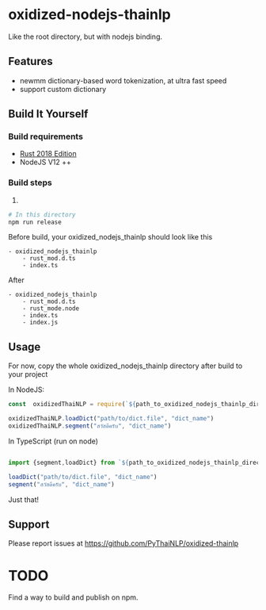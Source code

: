 # oxidized-nodejs-thainlp

Like the root directory, but with nodejs binding.

## Features

- newmm dictionary-based word tokenization, at ultra fast speed
- support custom dictionary

## Build It Yourself

### Build requirements

- [Rust 2018 Edition](https://www.rust-lang.org/tools/install)
- NodeJS V12 ++

### Build steps
1.
```bash
# In this directory
npm run release

```
Before build, your oxidized_nodejs_thainlp should look like this
```
- oxidized_nodejs_thainlp
    - rust_mod.d.ts
    - index.ts

```
After
```
- oxidized_nodejs_thainlp
    - rust_mod.d.ts
    - rust_mode.node
    - index.ts
    - index.js

```
## Usage

For now, copy the whole oxidized_nodejs_thainlp directory after build to your project 

In NodeJS:
```javascript
const  oxidizedThaiNLP = require(`${path_to_oxidized_nodejs_thainlp_directory}`)

oxidizedThaiNLP.loadDict("path/to/dict.file", "dict_name")
oxidizedThaiNLP.segment("สวัสดีครับ", "dict_name")
```

In TypeScript (run on node)

```typescript

import {segment,loadDict} from `${path_to_oxidized_nodejs_thainlp_directory}/index`

loadDict("path/to/dict.file", "dict_name")
segment("สวัสดีครับ", "dict_name")
```


Just that!


## Support

Please report issues at https://github.com/PyThaiNLP/oxidized-thainlp

# TODO

Find a way to build and publish on npm.



